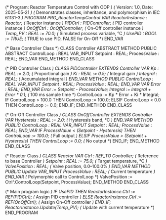 (* Program: Reactor Temperature Control with OOP *)
(* Version: 1.0, Date: 2025-05-21 *)
(* Demonstrates classes, inheritance, and polymorphism in IEC 61131-3 *)
PROGRAM PRG_ReactorTempControl
VAR
    ReactorInstance : Reactor;        (* Reactor instance *)
    PIDCtrl : PIDController;          (* PID controller instance *)
    OnOffCtrl : OnOffController;      (* On-Off controller instance *)
    Temp_PV : REAL := 70.0;           (* Simulated process variable, °C *)
    UsePID : BOOL := TRUE;            (* TRUE to use PID, FALSE for On-Off *)
END_VAR

(* Base Controller Class *)
CLASS Controller ABSTRACT
    METHOD PUBLIC ABSTRACT ControlLoop : REAL
        VAR_INPUT
            Setpoint : REAL;
            ProcessValue : REAL;
        END_VAR
    END_METHOD
END_CLASS

(* PID Controller Class *)
CLASS PIDController EXTENDS Controller
    VAR
        Kp : REAL := 2.0;             (* Proportional gain *)
        Ki : REAL := 0.5;             (* Integral gain *)
        Integral : REAL;              (* Accumulated integral *)
    END_VAR
    METHOD PUBLIC ControlLoop : REAL
        VAR_INPUT
            Setpoint : REAL;
            ProcessValue : REAL;
        END_VAR
        VAR
            Error : REAL;
        END_VAR
        Error := Setpoint - ProcessValue;
        Integral := Integral + Error * 0.1; (* 100 ms sample time *)
        ControlLoop := Kp * Error + Ki * Integral;
        IF ControlLoop > 100.0 THEN
            ControlLoop := 100.0;
        ELSIF ControlLoop < 0.0 THEN
            ControlLoop := 0.0;
        END_IF;
    END_METHOD
END_CLASS

(* On-Off Controller Class *)
CLASS OnOffController EXTENDS Controller
    VAR
        Hysteresis : REAL := 2.0;     (* Hysteresis band, °C *)
    END_VAR
    METHOD PUBLIC ControlLoop : REAL
        VAR_INPUT
            Setpoint : REAL;
            ProcessValue : REAL;
        END_VAR
        IF ProcessValue < (Setpoint - Hysteresis) THEN
            ControlLoop := 100.0;     (* Full output *)
        ELSIF ProcessValue > (Setpoint + Hysteresis) THEN
            ControlLoop := 0.0;       (* No output *)
        END_IF;
    END_METHOD
END_CLASS

(* Reactor Class *)
CLASS Reactor
    VAR
        Ctrl : REF_TO Controller;     (* Reference to base Controller *)
        Setpoint : REAL := 75.0;      (* Target temperature, °C *)
        ValvePosition : REAL;         (* Valve position, 0.0–100.0% *)
    END_VAR
    METHOD PUBLIC Update
        VAR_INPUT
            ProcessValue : REAL;      (* Current temperature *)
        END_VAR
        (* Polymorphic call to ControlLoop *)
        ValvePosition := Ctrl^.ControlLoop(Setpoint, ProcessValue);
    END_METHOD
END_CLASS

(* Main program logic *)
IF UsePID THEN
    ReactorInstance.Ctrl := REF(PIDCtrl); (* Assign PID controller *)
ELSE
    ReactorInstance.Ctrl := REF(OnOffCtrl); (* Assign On-Off controller *)
END_IF;
ReactorInstance.Update(Temp_PV); (* Update with current temperature *)
END_PROGRAM
